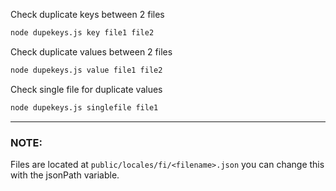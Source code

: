 Check duplicate keys between 2 files

```bash
node dupekeys.js key file1 file2
```

Check duplicate values between 2 files

```bash
node dupekeys.js value file1 file2
```

Check single file for duplicate values
```bash
node dupekeys.js singlefile file1
```

---

### NOTE:
Files are located at `public/locales/fi/<filename>.json` you can change this with the jsonPath variable.
